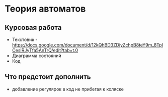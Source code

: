 # Теория автоматов
## Курсовая работа 
 - Текстовик - https://docs.google.com/document/d/12kQhBD3ZDiyZchpB8teY9m_8TplCesIRJyTfa5AnTrQ/edit?tab=t.0 
 - Диаграмма состояний
 - Код

## Что предстоит дополнить
- добавление регулярок в код не прибегая к коляске
